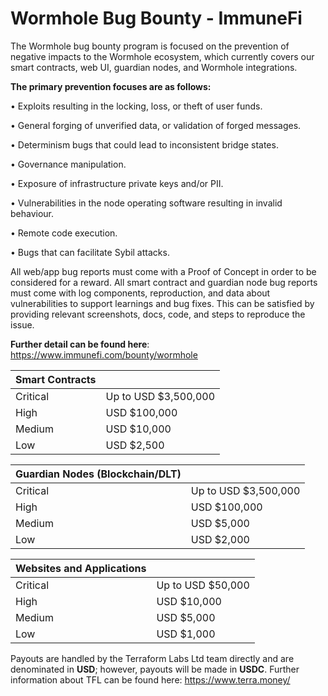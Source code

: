 # Wormhole Bug Bounty - ImmuneFi

The Wormhole bug bounty program is focused on the prevention of negative impacts to the Wormhole ecosystem, which currently covers our smart contracts, web UI, guardian nodes, and Wormhole integrations.

**The primary prevention focuses are as follows:**

• Exploits resulting in the locking, loss, or theft of user funds.

• General forging of unverified data, or validation of forged messages.

• Determinism bugs that could lead to inconsistent bridge states.

• Governance manipulation.

• Exposure of infrastructure private keys and/or PII.

• Vulnerabilities in the node operating software resulting in invalid behaviour.

• Remote code execution.

• Bugs that can facilitate Sybil attacks.




All web/app bug reports must come with a Proof of Concept in order to be considered for a reward. All smart contract and guardian node bug reports must come with log components, reproduction, and data about vulnerabilities to support learnings and bug fixes. This can be satisfied by providing relevant screenshots, docs, code, and steps to reproduce the issue.



**Further detail can be found here**: https://www.immunefi.com/bounty/wormhole




| **Smart Contracts**  |               |
| ------------- | ------------- |
| Critical  | Up to USD $3,500,000  |
| High      | USD $100,000  |
| Medium    | USD $10,000  |
| Low       | USD $2,500  |




| **Guardian Nodes (Blockchain/DLT)** |               | 
| ------------- | ------------- |
| Critical  | Up to USD $3,500,000  |
| High      | USD $100,000  |
| Medium    | USD $5,000  |
| Low       | USD $2,000  |




| **Websites and Applications**  |               |
| ------------- | ------------- |
| Critical  | Up to USD $50,000  |
| High      | USD $10,000  |
| Medium    | USD $5,000  |
| Low       | USD $1,000  |




Payouts are handled by the Terraform Labs Ltd team directly and are denominated in **USD**; however, payouts will be made in **USDC**. Further information about TFL can be found here: https://www.terra.money/
